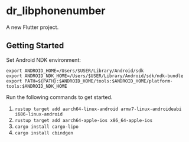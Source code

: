 # dr_libphonenumber

A new Flutter project.

## Getting Started

Set Android NDK environment:

```shell
export ANDROID_HOME=/Users/$USER/Library/Android/sdk
export ANDROID_NDK_HOME=/Users/$USER/Library/Android/sdk/ndk-bundle
export PATH=${PATH}:$ANDROID_HOME/tools:$ANDROID_HOME/platform-tools:$ANDROID_NDK_HOME
```

Run the following commands to get started.

1. `rustup target add aarch64-linux-android armv7-linux-androideabi i686-linux-android`
2. `rustup target add aarch64-apple-ios x86_64-apple-ios`
3. `cargo install cargo-lipo`
4. `cargo install cbindgen`
